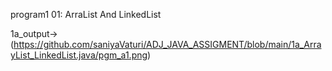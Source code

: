 program1  01: ArraList And LinkedList


1a_output->(https://github.com/saniyaVaturi/ADJ_JAVA_ASSIGMENT/blob/main/1a_ArrayList_LinkedList.java/pgm_a1.png)

